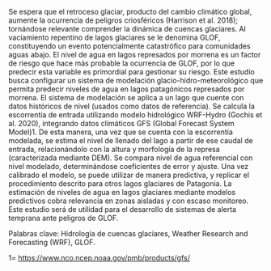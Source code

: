 Se espera que el retroceso glaciar, producto del cambio climático global, aumente la
ocurrencia de peligros criosféricos (Harrison et al. 2018); tornándose relevante comprender
la dinámica de cuencas glaciares. Al vaciamiento repentino de lagos glaciares se le denomina
GLOF, constituyendo un evento potencialmente catastrófico para comunidades aguas abajo.
El nivel de agua en lagos represados por morrena es un factor de riesgo que hace más probable
la ocurrencia de GLOF, por lo que predecir esta variable es primordial para gestionar su
riesgo. Este estudio busca configurar un sistema de modelación glacio-hidro-meteorológico
que permita predecir niveles de agua en lagos patagónicos represados por morrena. El sistema
de modelación se aplica a un lago que cuente con datos históricos de nivel (usados como datos
de referencia). Se calcula la escorrentía de entrada utilizando modelo hidrológico WRF-Hydro
(Gochis et al. 2020), integrando datos climáticos GFS (Global Forecast System Model)1. De
esta manera, una vez que se cuenta con la escorrentía modelada, se estima el nivel de llenado
del lago a partir de ese caudal de entrada, relacionándolo con la altura y morfología de
la represa (caracterizada mediante DEM). Se compara nivel de agua referencial con nivel
modelado, determinándose coeficientes de error y ajuste. Una vez calibrado el modelo, se
puede utilizar de manera predictiva, y replicar el procedimiento descrito para otros lagos
glaciares de Patagonia. La estimación de niveles de agua en lagos glaciares mediante modelos
predictivos cobra relevancia en zonas aisladas y con escaso monitoreo. Este estudio será de
utilidad para el desarrollo de sistemas de alerta temprana ante peligros de GLOF.

Palabras clave: Hidrología de cuencas glaciares, Weather Research and Forecasting
(WRF), GLOF.

1= https://www.nco.ncep.noaa.gov/pmb/products/gfs/